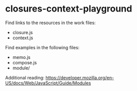 # closures-context-playground

Find links to the resources in the work files:
- closure.js
- context.js

Find examples in the following files:
- memo.js
- compose.js 
- module/

Additional reading:
https://developer.mozilla.org/en-US/docs/Web/JavaScript/Guide/Modules
